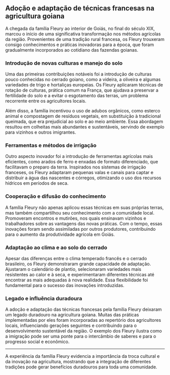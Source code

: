 ## Adoção e adaptação de técnicas francesas na agricultura goiana

A chegada da família Fleury ao interior de Goiás, no final do século XIX, marcou o início de uma significativa transformação nos métodos agrícolas da região. Provenientes de uma tradição rural francesa, os Fleury trouxeram consigo conhecimentos e práticas inovadoras para a época, que foram gradualmente incorporados ao cotidiano das fazendas goianas.

### Introdução de novas culturas e manejo do solo

Uma das primeiras contribuições notáveis foi a introdução de culturas pouco conhecidas no cerrado goiano, como a videira, a oliveira e algumas variedades de trigo e hortaliças europeias. Os Fleury aplicaram técnicas de rotação de culturas, prática comum na França, que ajudava a preservar a fertilidade do solo e a evitar o esgotamento das terras, um problema recorrente entre os agricultores locais.

Além disso, a família incentivou o uso de adubos orgânicos, como esterco animal e compostagem de resíduos vegetais, em substituição à tradicional queimada, que era prejudicial ao solo e ao meio ambiente. Essa abordagem resultou em colheitas mais abundantes e sustentáveis, servindo de exemplo para vizinhos e outros imigrantes.

### Ferramentas e métodos de irrigação

Outro aspecto inovador foi a introdução de ferramentas agrícolas mais eficientes, como arados de ferro e enxadas de formato diferenciado, que facilitavam o preparo da terra. Inspirados nos sistemas de irrigação franceses, os Fleury adaptaram pequenas valas e canais para captar e distribuir a água das nascentes e córregos, otimizando o uso dos recursos hídricos em períodos de seca.

### Cooperação e difusão do conhecimento

A família Fleury não apenas aplicou essas técnicas em suas próprias terras, mas também compartilhou seu conhecimento com a comunidade local. Promoveram encontros e mutirões, nos quais ensinavam vizinhos e trabalhadores sobre as vantagens das novas práticas. Com o tempo, essas inovações foram sendo assimiladas por outros produtores, contribuindo para o aumento da produtividade agrícola em Goiás.

### Adaptação ao clima e ao solo do cerrado

Apesar das diferenças entre o clima temperado francês e o cerrado brasileiro, os Fleury demonstraram grande capacidade de adaptação. Ajustaram o calendário de plantio, selecionaram variedades mais resistentes ao calor e à seca, e experimentaram diferentes técnicas até encontrar as mais adequadas à nova realidade. Essa flexibilidade foi fundamental para o sucesso das inovações introduzidas.

### Legado e influência duradoura

A adoção e adaptação das técnicas francesas pela família Fleury deixaram um legado duradouro na agricultura goiana. Muitas das práticas implementadas por eles foram incorporadas ao repertório dos agricultores locais, influenciando gerações seguintes e contribuindo para o desenvolvimento sustentável da região. O exemplo dos Fleury ilustra como a imigração pode ser uma ponte para o intercâmbio de saberes e para o progresso social e econômico.

---

A experiência da família Fleury evidencia a importância da troca cultural e da inovação na agricultura, mostrando que a integração de diferentes tradições pode gerar benefícios duradouros para toda uma comunidade.